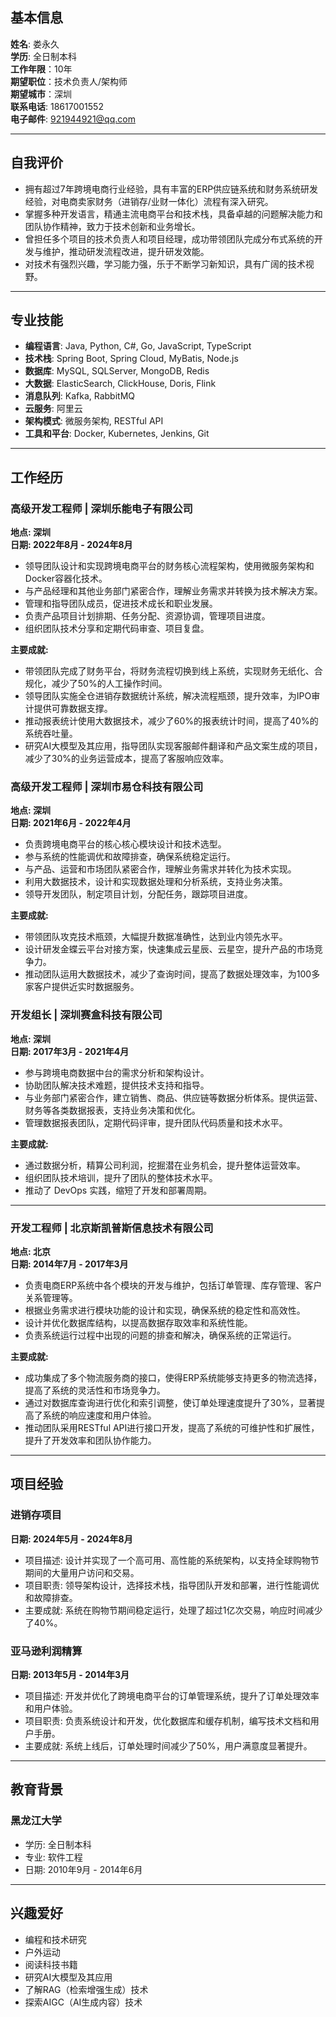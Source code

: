 
## 基本信息
**姓名**: 娄永久  
**学历**: 全日制本科  
**工作年限**：10年  
**期望职位**：技术负责人/架构师  
**期望城市**：深圳  
**联系电话**: 18617001552  
**电子邮件**: 921944921@qq.com  

---

## 自我评价

- 拥有超过7年跨境电商行业经验，具有丰富的ERP供应链系统和财务系统研发经验，对电商卖家财务（进销存/业财一体化）流程有深入研究。  
- 掌握多种开发语言，精通主流电商平台和技术栈，具备卓越的问题解决能力和团队协作精神，致力于技术创新和业务增长。  
- 曾担任多个项目的技术负责人和项目经理，成功带领团队完成分布式系统的开发与维护，推动研发流程改进，提升研发效能。  
- 对技术有强烈兴趣，学习能力强，乐于不断学习新知识，具有广阔的技术视野。

---

## 专业技能

- **编程语言**: Java, Python, C#, Go, JavaScript, TypeScript
- **技术栈**: Spring Boot, Spring Cloud, MyBatis, Node.js
- **数据库**: MySQL, SQLServer, MongoDB, Redis
- **大数据**: ElasticSearch, ClickHouse, Doris, Flink
- **消息队列**: Kafka, RabbitMQ  
- **云服务**: 阿里云
- **架构模式**: 微服务架构, RESTful API
- **工具和平台**: Docker, Kubernetes, Jenkins, Git

---

## 工作经历

### 高级开发工程师 | 深圳乐能电子有限公司
**地点: 深圳**  
**日期: 2022年8月 - 2024年8月**

- 领导团队设计和实现跨境电商平台的财务核心流程架构，使用微服务架构和Docker容器化技术。
- 与产品经理和其他业务部门紧密合作，理解业务需求并转换为技术解决方案。
- 管理和指导团队成员，促进技术成长和职业发展。
- 负责产品项目计划排期、任务分配、资源协调，管理项目进度。
- 组织团队技术分享和定期代码审查、项目复盘。

**主要成就:**
- 带领团队完成了财务平台，将财务流程切换到线上系统，实现财务无纸化、合规化，减少了50%的人工操作时间。
- 领导团队实施全仓进销存数据统计系统，解决流程瓶颈，提升效率，为IPO审计提供可靠数据支撑。
- 推动报表统计使用大数据技术，减少了60%的报表统计时间，提高了40%的系统吞吐量。
- 研究AI大模型及其应用，指导团队实现客服邮件翻译和产品文案生成的项目，减少了30%的业务运营成本，提高了客服响应效率。

### 高级开发工程师 | 深圳市易仓科技有限公司
**地点: 深圳**  
**日期: 2021年6月 - 2022年4月**

- 负责跨境电商平台的核心核心模块设计和技术选型。
- 参与系统的性能调优和故障排查，确保系统稳定运行。
- 与产品、运营和市场团队紧密合作，理解业务需求并转化为技术实现。
- 利用大数据技术，设计和实现数据处理和分析系统，支持业务决策。
- 领导开发团队，制定项目计划，分配任务，跟踪项目进度。

**主要成就:**
- 带领团队攻克技术瓶颈，大幅提升数据准确性，达到业内领先水平。
- 设计研发金蝶云平台对接方案，快速集成云星辰、云星空，提升产品的市场竞争力。
- 推动团队运用大数据技术，减少了查询时间，提高了数据处理效率，为100多家客户提供近实时数据服务。

### 开发组长 | 深圳赛盒科技有限公司
**地点: 深圳**  
**日期: 2017年3月 - 2021年4月**

- 参与跨境电商数据中台的需求分析和架构设计。
- 协助团队解决技术难题，提供技术支持和指导。
- 与业务部门紧密合作，建立销售、商品、供应链等数据分析体系。提供运营、财务等各类数据报表，支持业务决策和优化。
- 管理数据报表团队，定期代码评审，提升团队代码质量和技术水平。

**主要成就:**
- 通过数据分析，精算公司利润，挖掘潜在业务机会，提升整体运营效率。
- 组织团队技术培训，提升了团队的整体技术水平。
- 推动了 DevOps 实践，缩短了开发和部署周期。

---

### 开发工程师 | 北京斯凯普斯信息技术有限公司
**地点: 北京**  
**日期: 2014年7月 - 2017年3月**

- 负责电商ERP系统中各个模块的开发与维护，包括订单管理、库存管理、客户关系管理等。
- 根据业务需求进行模块功能的设计和实现，确保系统的稳定性和高效性。
- 设计并优化数据库结构，以提高数据存取效率和系统性能。
- 负责系统运行过程中出现的问题的排查和解决，确保系统的正常运行。

**主要成就:**
- 成功集成了多个物流服务商的接口，使得ERP系统能够支持更多的物流选择，提高了系统的灵活性和市场竞争力。
- 通过对数据库查询进行优化和索引调整，使订单处理速度提升了30%，显著提高了系统的响应速度和用户体验。
- 推动团队采用RESTful API进行接口开发，提高了系统的可维护性和扩展性，提升了开发效率和团队协作能力。

---

## 项目经验

### 进销存项目
**日期: 2024年5月 - 2024年8月**

- 项目描述: 设计并实现了一个高可用、高性能的系统架构，以支持全球购物节期间的大量用户访问和交易。
- 项目职责: 领导架构设计，选择技术栈，指导团队开发和部署，进行性能调优和故障排查。
- 主要成就: 系统在购物节期间稳定运行，处理了超过1亿次交易，响应时间减少了40%。

### 亚马逊利润精算
**日期: 2013年5月 - 2014年3月**

- 项目描述: 开发并优化了跨境电商平台的订单管理系统，提升了订单处理效率和用户体验。
- 项目职责: 负责系统设计和开发，优化数据库和缓存机制，编写技术文档和用户手册。
- 主要成就: 系统上线后，订单处理时间减少了50%，用户满意度显著提升。

---

## 教育背景

### 黑龙江大学
- 学历: 全日制本科 
- 专业: 软件工程 
- 日期: 2010年9月 - 2014年6月

---

## 兴趣爱好

- 编程和技术研究
- 户外运动
- 阅读科技书籍
- 研究AI大模型及其应用
- 了解RAG（检索增强生成）技术
- 探索AIGC（AI生成内容）技术
